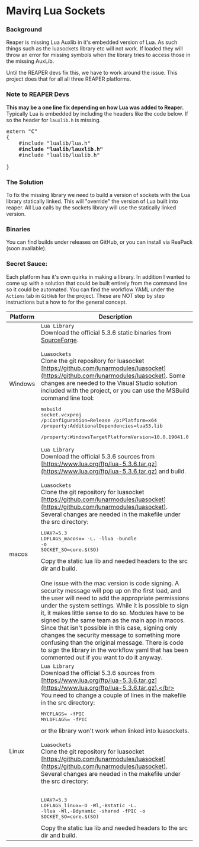 # Mavirq Lua Sockets

### Background
Reaper is missing Lua Auxlib in it's embedded version of Lua. As such things such as the luasockets library etc will not work. If loaded they will throw an error for missing symbols when the library tries to access those in the missing AuxLib.

Until the REAPER devs fix this, we have to work around the issue. This project does that for all all three REAPER platforms.

### Note to REAPER Devs

**This may be a one line fix depending on how Lua was added to Reaper.** Typically Lua is embedded by including the headers like the code below. If so the header for `lauxlib.h` is missing.

<pre>extern "C"
{
    #include "lualib/lua.h"    
    <b>#include "lualib/lauxlib.h"</b>
    #include "lualib/lualib.h" 

}</pre>

### The Solution

To fix the missing library we need to build a version of sockets with the Lua library statically linked. This will "override" the version of Lua built into reaper. All Lua calls by the sockets library will use the statically linked version.

### Binaries
You can find builds under releases on GitHub, or you can install via ReaPack (soon available).

### Secret Sauce:
Each platform has it's own quirks in making a library. In addition I wanted to come up with a solution that could be built entirely from the command line so it could be automated. You can find the workflow YAML under the `Actions` tab in `GitHub` for the project. These are NOT step by step instructions but a how to for the general concept.

| Platform  | Description  |
|---|---|
| Windows |  `Lua Library`</br>Download the official 5.3.6 static binaries from [SourceForge](https://sourceforge.net/projects/luabinaries/files/5.3.6/Windows%Libraries/Static/lua-5.3.6_Win64_vc16_lib.zip).</br></br>`Luasockets`</br>Clone the git repository for luasocket [https://github.com/lunarmodules/luasocket](https://github.com/lunarmodules/luasocket). Some changes are needed to the Visual Studio solution included with the project, or you can use the MSBuild command line tool:<pre>msbuild socket.vcxproj </br>/p:Configuration=Release /p:Platform=x64 /property:AdditionalDependencies=lua53.lib </br>/property:WindowsTargetPlatformVersion=10.0.19041.0</pre> |
| macos | `Lua Library`</br>Download the official 5.3.6 sources from [https://www.lua.org/ftp/lua-5.3.6.tar.gz](https://www.lua.org/ftp/lua-5.3.6.tar.gz) and build.</br></br>`Luasockets`</br>Clone the git repository for luasocket [https://github.com/lunarmodules/luasocket](https://github.com/lunarmodules/luasocket). Several changes are needed in the makefile under the src directory:</br><PRE>LUAV?=5.3</br>LDFLAGS_macosx= -L. -llua -bundle -o</br>SOCKET_SO=core.$(SO)</PRE>Copy the static lua lib and needed headers to the src dir and build.</br></br> One issue with the mac version is code signing. A security message will pop up on the first load, and the user will need to add the appropriate permissions under the system settings. While it is possible to sign it, it makes little sense to do so. Modules have to be signed by the same team as the main app in macos. Since that isn't possible in this case, signing only changes the security message to something more confusing than the original message. There is code to sign the library in the workflow yaml that has been commented out if you want to do it anyway. |
| Linux | `Lua Library`</br>Download the official 5.3.6 sources from [https://www.lua.org/ftp/lua-5.3.6.tar.gz](https://www.lua.org/ftp/lua-5.3.6.tar.gz).</br></br>You need to change a couple of lines in the makefile in the src directory:</br><pre>MYCFLAGS= -fPIC</br>MYLDFLAGS= -fPIC</pre>or the library won't work when linked into luasockets.</br></br>`Luasockets`</br>Clone the git repository for luasocket [https://github.com/lunarmodules/luasocket](https://github.com/lunarmodules/luasocket). Several changes are needed in the makefile under the src directory:</br></br><PRE>LUAV?=5.3</br>LDFLAGS_linux=-O -Wl,-Bstatic -L. -llua -Wl,-Bdynamic -shared -fPIC -o</br>SOCKET_SO=core.$(SO)</PRE>Copy the static lua lib and needed headers to the src dir and build.|


